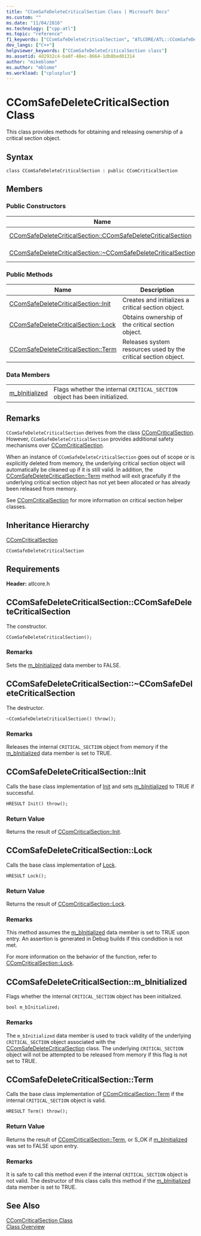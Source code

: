 ```yaml
---
title: "CComSafeDeleteCriticalSection Class | Microsoft Docs"
ms.custom: ""
ms.date: "11/04/2016"
ms.technology: ["cpp-atl"]
ms.topic: "reference"
f1_keywords: ["CComSafeDeleteCriticalSection", "ATLCORE/ATL::CComSafeDeleteCriticalSection", "ATLCORE/ATL::CComSafeDeleteCriticalSection::CComSafeDeleteCriticalSection", "ATLCORE/ATL::CComSafeDeleteCriticalSection::Init", "ATLCORE/ATL::CComSafeDeleteCriticalSection::Lock", "ATLCORE/ATL::CComSafeDeleteCriticalSection::Term", "ATLCORE/ATL::m_bInitialized"]
dev_langs: ["C++"]
helpviewer_keywords: ["CComSafeDeleteCriticalSection class"]
ms.assetid: 4d2932c4-ba8f-48ec-8664-1db8bed01314
author: "mikeblome"
ms.author: "mblome"
ms.workload: ["cplusplus"]
---
```

# CComSafeDeleteCriticalSection Class

This class provides methods for obtaining and releasing ownership of a critical section object.

## Syntax

```
class CComSafeDeleteCriticalSection : public CComCriticalSection
```

## Members

### Public Constructors

|Name|Description|
|----------|-----------------|
|[CComSafeDeleteCriticalSection::CComSafeDeleteCriticalSection](#ccomsafedeletecriticalsection)|The constructor.|
|[CComSafeDeleteCriticalSection::~CComSafeDeleteCriticalSection](#dtor)|The destructor.|

### Public Methods

|Name|Description|
|----------|-----------------|
|[CComSafeDeleteCriticalSection::Init](#init)|Creates and initializes a critical section object.|
|[CComSafeDeleteCriticalSection::Lock](#lock)|Obtains ownership of the critical section object.|
|[CComSafeDeleteCriticalSection::Term](#term)|Releases system resources used by the critical section object.|

### Data Members

|||
|-|-|
|[m_bInitialized](#m_binitialized)|Flags whether the internal `CRITICAL_SECTION` object has been initialized.|

## Remarks

`CComSafeDeleteCriticalSection` derives from the class [CComCriticalSection](../../atl/reference/ccomcriticalsection-class.md). However, `CComSafeDeleteCriticalSection` provides additional safety mechanisms over [CComCriticalSection](../../atl/reference/ccomcriticalsection-class.md).

When an instance of `CComSafeDeleteCriticalSection` goes out of scope or is explicitly deleted from memory, the underlying critical section object will automatically be cleaned up if it is still valid. In addition, the [CComSafeDeleteCriticalSection::Term](#term) method will exit gracefully if the underlying critical section object has not yet been allocated or has already been released from memory.

See [CComCriticalSection](../../atl/reference/ccomcriticalsection-class.md) for more information on critical section helper classes.

## Inheritance Hierarchy

[CComCriticalSection](../../atl/reference/ccomcriticalsection-class.md)

`CComSafeDeleteCriticalSection`

## Requirements

**Header:** atlcore.h

##  <a name="ccomsafedeletecriticalsection"></a>  CComSafeDeleteCriticalSection::CComSafeDeleteCriticalSection

The constructor.

```
CComSafeDeleteCriticalSection();
```

### Remarks

Sets the [m_bInitialized](#m_binitialized) data member to FALSE.

##  <a name="dtor"></a>  CComSafeDeleteCriticalSection::~CComSafeDeleteCriticalSection

The destructor.

```
~CComSafeDeleteCriticalSection() throw();
```

### Remarks

Releases the internal `CRITICAL_SECTION` object from memory if the [m_bInitialized](#m_binitialized) data member is set to TRUE.

##  <a name="init"></a>  CComSafeDeleteCriticalSection::Init

Calls the base class implementation of [Init](/visualstudio/debugger/init) and sets [m_bInitialized](#m_binitialized) to TRUE if successful.

```
HRESULT Init() throw();
```

### Return Value

Returns the result of [CComCriticalSection::Init](../../atl/reference/ccomcriticalsection-class.md#init).

##  <a name="lock"></a>  CComSafeDeleteCriticalSection::Lock

Calls the base class implementation of [Lock](ccomcriticalsection-class.md#lock).  

```
HRESULT Lock();
```

### Return Value

Returns the result of [CComCriticalSection::Lock](../../atl/reference/ccomcriticalsection-class.md#lock).

### Remarks

This method assumes the [m_bInitialized](#m_binitialized) data member is set to TRUE upon entry. An assertion is generated in Debug builds if this condidtion is not met.

For more information on the behavior of the function, refer to [CComCriticalSection::Lock](../../atl/reference/ccomcriticalsection-class.md#lock).

##  <a name="m_binitialized"></a>  CComSafeDeleteCriticalSection::m_bInitialized

Flags whether the internal `CRITICAL_SECTION` object has been initialized.

```
bool m_bInitialized;
```

### Remarks

The `m_bInitialized` data member is used to track validity of the underlying `CRITICAL_SECTION` object associated with the [CComSafeDeleteCriticalSection](../../atl/reference/ccomsafedeletecriticalsection-class.md) class. The underlying `CRITICAL_SECTION` object will not be attempted to be released from memory if this flag is not set to TRUE.

##  <a name="term"></a>  CComSafeDeleteCriticalSection::Term

Calls the base class implementation of [CComCriticalSection::Term](../../atl/reference/ccomcriticalsection-class.md#term) if the internal `CRITICAL_SECTION` object is valid.

```
HRESULT Term() throw();
```

### Return Value

Returns the result of [CComCriticalSection::Term](../../atl/reference/ccomcriticalsection-class.md#term), or S_OK if [m_bInitialized](#m_binitialized) was set to FALSE upon entry.

### Remarks

It is safe to call this method even if the internal `CRITICAL_SECTION` object is not valid. The destructor of this class calls this method if the [m_bInitialized](#m_binitialized) data member is set to TRUE.

## See Also

[CComCriticalSection Class](../../atl/reference/ccomcriticalsection-class.md)<br/>
[Class Overview](../../atl/atl-class-overview.md)
